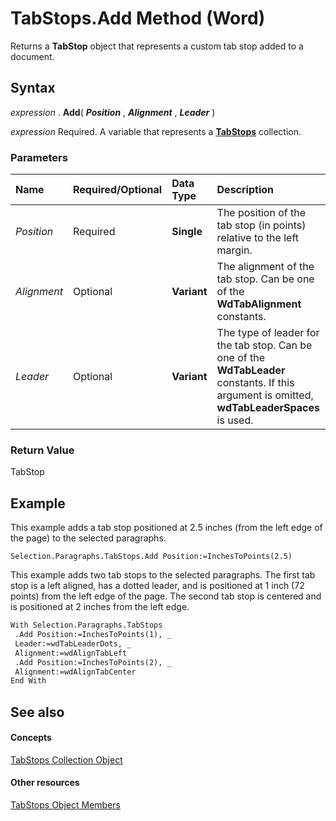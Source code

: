 
# TabStops.Add Method (Word)

Returns a  **TabStop** object that represents a custom tab stop added to a document.


## Syntax

 _expression_ . **Add**( **_Position_** , **_Alignment_** , **_Leader_** )

 _expression_ Required. A variable that represents a **[TabStops](2d3bcac4-db8c-05fe-1cc1-5d90774f84fb.md)** collection.


### Parameters



|**Name**|**Required/Optional**|**Data Type**|**Description**|
|:-----|:-----|:-----|:-----|
| _Position_|Required| **Single**|The position of the tab stop (in points) relative to the left margin.|
| _Alignment_|Optional| **Variant**|The alignment of the tab stop. Can be one of the  **WdTabAlignment** constants.|
| _Leader_|Optional| **Variant**|The type of leader for the tab stop. Can be one of the  **WdTabLeader** constants. If this argument is omitted, **wdTabLeaderSpaces** is used.|

### Return Value

TabStop


## Example

This example adds a tab stop positioned at 2.5 inches (from the left edge of the page) to the selected paragraphs.


```
Selection.Paragraphs.TabStops.Add Position:=InchesToPoints(2.5)
```

This example adds two tab stops to the selected paragraphs. The first tab stop is a left aligned, has a dotted leader, and is positioned at 1 inch (72 points) from the left edge of the page. The second tab stop is centered and is positioned at 2 inches from the left edge.




```vb
With Selection.Paragraphs.TabStops 
 .Add Position:=InchesToPoints(1), _ 
 Leader:=wdTabLeaderDots, _ 
 Alignment:=wdAlignTabLeft 
 .Add Position:=InchesToPoints(2), _ 
 Alignment:=wdAlignTabCenter 
End With
```


## See also


#### Concepts


[TabStops Collection Object](2d3bcac4-db8c-05fe-1cc1-5d90774f84fb.md)
#### Other resources


[TabStops Object Members](c457704a-7439-3cb9-d6b1-d05b5a5fdd12.md)

